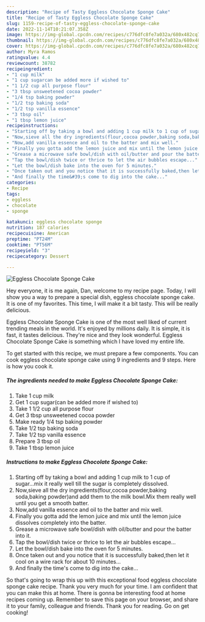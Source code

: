 ```yaml
---
description: "Recipe of Tasty Eggless Chocolate Sponge Cake"
title: "Recipe of Tasty Eggless Chocolate Sponge Cake"
slug: 1159-recipe-of-tasty-eggless-chocolate-sponge-cake
date: 2022-11-14T10:21:07.358Z
image: https://img-global.cpcdn.com/recipes/c776dfc8fe7a032a/680x482cq70/eggless-chocolate-sponge-cake-recipe-main-photo.jpg
thumbnail: https://img-global.cpcdn.com/recipes/c776dfc8fe7a032a/680x482cq70/eggless-chocolate-sponge-cake-recipe-main-photo.jpg
cover: https://img-global.cpcdn.com/recipes/c776dfc8fe7a032a/680x482cq70/eggless-chocolate-sponge-cake-recipe-main-photo.jpg
author: Myra Ramos
ratingvalue: 4.4
reviewcount: 38782
recipeingredient:
- "1 cup milk"
- "1 cup sugarcan be added more if wished to"
- "1 1/2 cup all purpose flour"
- "3 tbsp unsweetened cocoa powder"
- "1/4 tsp baking powder"
- "1/2 tsp baking soda"
- "1/2 tsp vanilla essence"
- "3 tbsp oil"
- "1 tbsp lemon juice"
recipeinstructions:
- "Starting off by taking a bowl and adding 1 cup milk to 1 cup of sugar...mix it really well till the sugar is completely dissolved."
- "Now,sieve all the dry ingredients(flour,cocoa powder,baking soda,baking powder)and add them to the milk bowl.Mix them really well until you get a smooth batter."
- "Now,add vanilla essence and oil to the batter and mix well."
- "Finally you gotta add the lemon juice and mix until the lemon juice dissolves completely into the batter."
- "Grease a microwave safe bowl/dish with oil/butter and pour the batter into it."
- "Tap the bowl/dish twice or thrice to let the air bubbles escape..."
- "Let the bowl/dish bake into the oven for 5 minutes."
- "Once taken out and you notice that it is successfully baked,then let it cool on a wire rack for about 10 minutes..."
- "And finally the time&#39;s come to dig into the cake..."
categories:
- Recipe
tags:
- eggless
- chocolate
- sponge

katakunci: eggless chocolate sponge 
nutrition: 187 calories
recipecuisine: American
preptime: "PT24M"
cooktime: "PT56M"
recipeyield: "3"
recipecategory: Dessert

---
```



![Eggless Chocolate Sponge Cake](https://img-global.cpcdn.com/recipes/c776dfc8fe7a032a/680x482cq70/eggless-chocolate-sponge-cake-recipe-main-photo.jpg)

Hey everyone, it is me again, Dan, welcome to my recipe page. Today, I will show you a way to prepare a special dish, eggless chocolate sponge cake. It is one of my favorites. This time, I will make it a bit tasty. This will be really delicious.



Eggless Chocolate Sponge Cake is one of the most well liked of current trending meals in the world. It's enjoyed by millions daily. It is simple, it is fast, it tastes delicious. They're nice and they look wonderful. Eggless Chocolate Sponge Cake is something which I have loved my entire life.


To get started with this recipe, we must prepare a few components. You can cook eggless chocolate sponge cake using 9 ingredients and 9 steps. Here is how you cook it.

<!--inarticleads1-->

##### The ingredients needed to make Eggless Chocolate Sponge Cake:

1. Take 1 cup milk
1. Get 1 cup sugar(can be added more if wished to)
1. Take 1 1/2 cup all purpose flour
1. Get 3 tbsp unsweetened cocoa powder
1. Make ready 1/4 tsp baking powder
1. Take 1/2 tsp baking soda
1. Take 1/2 tsp vanilla essence
1. Prepare 3 tbsp oil
1. Take 1 tbsp lemon juice




<!--inarticleads2-->

##### Instructions to make Eggless Chocolate Sponge Cake:

1. Starting off by taking a bowl and adding 1 cup milk to 1 cup of sugar...mix it really well till the sugar is completely dissolved.
1. Now,sieve all the dry ingredients(flour,cocoa powder,baking soda,baking powder)and add them to the milk bowl.Mix them really well until you get a smooth batter.
1. Now,add vanilla essence and oil to the batter and mix well.
1. Finally you gotta add the lemon juice and mix until the lemon juice dissolves completely into the batter.
1. Grease a microwave safe bowl/dish with oil/butter and pour the batter into it.
1. Tap the bowl/dish twice or thrice to let the air bubbles escape...
1. Let the bowl/dish bake into the oven for 5 minutes.
1. Once taken out and you notice that it is successfully baked,then let it cool on a wire rack for about 10 minutes...
1. And finally the time&#39;s come to dig into the cake...




So that's going to wrap this up with this exceptional food eggless chocolate sponge cake recipe. Thank you very much for your time. I am confident that you can make this at home. There is gonna be interesting food at home recipes coming up. Remember to save this page on your browser, and share it to your family, colleague and friends. Thank you for reading. Go on get cooking!
